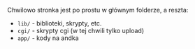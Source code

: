 Chwilowo stronka jest po prostu w głównym folderze, a reszta:
- ``lib/`` - biblioteki, skrypty, etc.
- ``cgi/`` - skrypty cgi (w tej chwili tylko upload)
- ``app/`` - kody na andka
